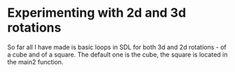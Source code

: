 # Experimenting with 2d and 3d rotations

So far all I have made is basic loops in SDL for both 3d and 2d rotations - of a cube and of a square.
The default one is the cube, the square is located in the main2 function.

